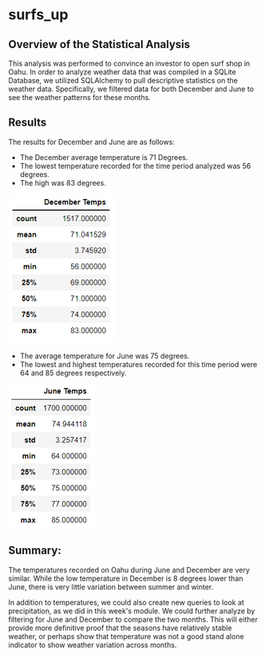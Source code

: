 # surfs_up

## Overview of the Statistical Analysis

This analysis was performed to convince an investor to open surf shop in Oahu. In order to analyze weather data that was compiled in a SQLite Database, we utilized SQLAlchemy to pull descriptive statistics on the weather data. Specifically, we filtered data for both December and June to see the weather patterns for these months. 

## Results


The results for December and June are as follows:
<BR>

- The December average temperature is 71 Degrees.
- The lowest temperature recorded for the time period analyzed was 56 degrees. 
- The high was 83 degrees.


![Screenshot](https://github.com/ChristinaRich/surfs_up/blob/2b37903d530cf1397dac12d379c67bfb1f759f25/December.PNG)


- The average temperature for June was 75 degrees. 
- The lowest and highest temperatures recorded for this time period were 64 and 85 degrees respectively. 

![Screenshot](https://github.com/ChristinaRich/surfs_up/blob/2b37903d530cf1397dac12d379c67bfb1f759f25/June.PNG)

## Summary:

The temperatures recorded on Oahu during June and December are very similar. While the low temperature in December is 8 degrees lower than June, there is very little variation between summer and winter. 

In addition to temperatures, we could also create new queries to look at precipitation, as we did in this week's module. We could further analyze by filtering for June and December to compare the two months. This will either provide more definitive proof that the seasons have relatively stable weather, or perhaps show that temperature was not a good stand alone indicator to show weather variation across months. 
